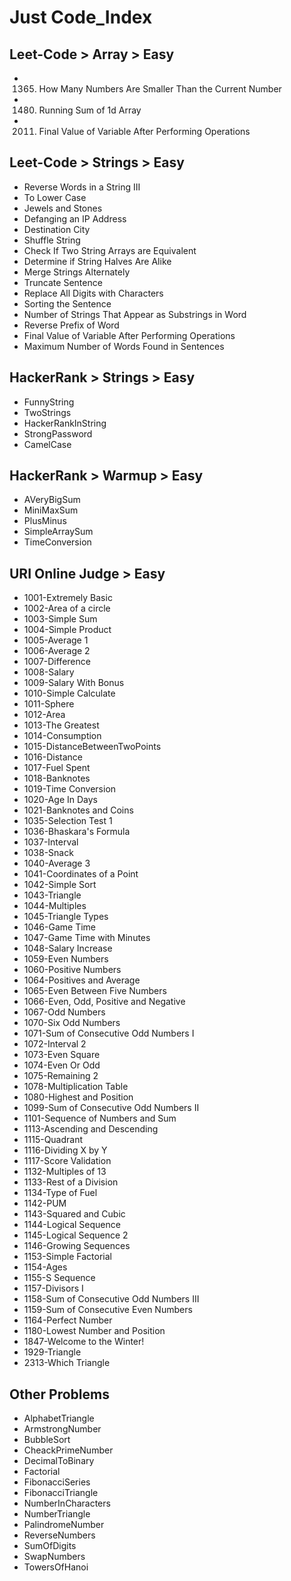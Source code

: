 # Just Code_Index

## Leet-Code > Array > Easy
* 1365. How Many Numbers Are Smaller Than the Current Number
* 1480. Running Sum of 1d Array
* 2011. Final Value of Variable After Performing Operations

## Leet-Code > Strings > Easy
* Reverse Words in a String III
* To Lower Case
* Jewels and Stones
* Defanging an IP Address
* Destination City
* Shuffle String
* Check If Two String Arrays are Equivalent
* Determine if String Halves Are Alike
* Merge Strings Alternately
* Truncate Sentence
* Replace All Digits with Characters
* Sorting the Sentence
* Number of Strings That Appear as Substrings in Word
* Reverse Prefix of Word
* Final Value of Variable After Performing Operations
* Maximum Number of Words Found in Sentences

## HackerRank > Strings > Easy
* FunnyString
* TwoStrings
* HackerRankInString
* StrongPassword
* CamelCase

## HackerRank > Warmup > Easy
* AVeryBigSum
* MiniMaxSum
* PlusMinus
* SimpleArraySum
* TimeConversion

## URI Online Judge > Easy
* 1001-Extremely Basic
* 1002-Area of a circle
* 1003-Simple Sum
* 1004-Simple Product
* 1005-Average 1
* 1006-Average 2
* 1007-Difference
* 1008-Salary
* 1009-Salary With Bonus
* 1010-Simple Calculate
* 1011-Sphere
* 1012-Area
* 1013-The Greatest
* 1014-Consumption
* 1015-DistanceBetweenTwoPoints
* 1016-Distance
* 1017-Fuel Spent
* 1018-Banknotes
* 1019-Time Conversion
* 1020-Age In Days
* 1021-Banknotes and Coins
* 1035-Selection Test 1
* 1036-Bhaskara's Formula
* 1037-Interval
* 1038-Snack
* 1040-Average 3
* 1041-Coordinates of a Point
* 1042-Simple Sort
* 1043-Triangle
* 1044-Multiples
* 1045-Triangle Types
* 1046-Game Time
* 1047-Game Time with Minutes
* 1048-Salary Increase
* 1059-Even Numbers
* 1060-Positive Numbers
* 1064-Positives and Average
* 1065-Even Between Five Numbers
* 1066-Even, Odd, Positive and Negative
* 1067-Odd Numbers
* 1070-Six Odd Numbers
* 1071-Sum of Consecutive Odd Numbers I
* 1072-Interval 2
* 1073-Even Square
* 1074-Even Or Odd
* 1075-Remaining 2
* 1078-Multiplication Table
* 1080-Highest and Position
* 1099-Sum of Consecutive Odd Numbers II
* 1101-Sequence of Numbers and Sum
* 1113-Ascending and Descending
* 1115-Quadrant
* 1116-Dividing X by Y
* 1117-Score Validation
* 1132-Multiples of 13
* 1133-Rest of a Division
* 1134-Type of Fuel
* 1142-PUM
* 1143-Squared and Cubic
* 1144-Logical Sequence
* 1145-Logical Sequence 2
* 1146-Growing Sequences
* 1153-Simple Factorial
* 1154-Ages
* 1155-S Sequence
* 1157-Divisors I
* 1158-Sum of Consecutive Odd Numbers III
* 1159-Sum of Consecutive Even Numbers
* 1164-Perfect Number
* 1180-Lowest Number and Position
* 1847-Welcome to the Winter!
* 1929-Triangle
* 2313-Which Triangle

## Other Problems
* AlphabetTriangle
* ArmstrongNumber
* BubbleSort
* CheackPrimeNumber
* DecimalToBinary
* Factorial
* FibonacciSeries
* FibonacciTriangle
* NumberInCharacters
* NumberTriangle
* PalindromeNumber
* ReverseNumbers
* SumOfDigits
* SwapNumbers
* TowersOfHanoi